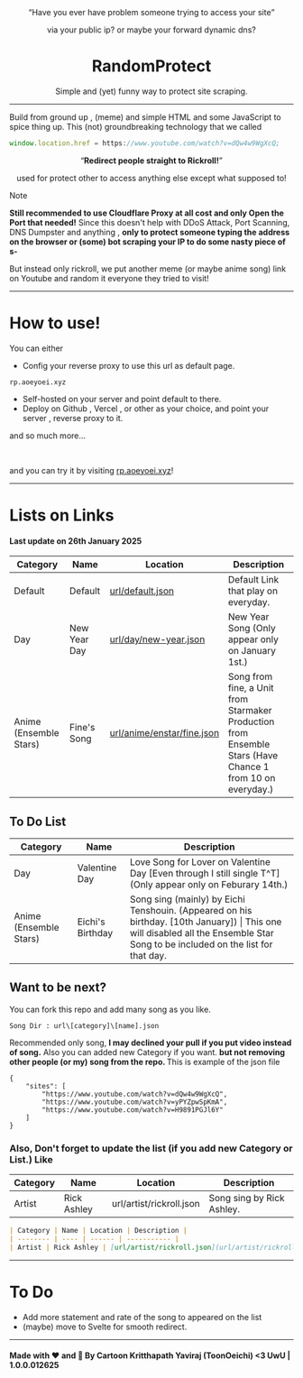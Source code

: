 <center>
<q>Have you ever have problem someone trying to access your site</q>

<span>via your public ip? or maybe your forward dynamic dns?</span>
</center>

<h1 align=center>RandomProtect</h1>
<p align=center>Simple and (yet) funny way to protect site scraping.</p>

<hr>

Build from ground up , (meme) and simple HTML and some JavaScript to spice thing up. This (not) groundbreaking technology that we called

```javascript
window.location.href = https://www.youtube.com/watch?v=dQw4w9WgXcQ;
```
<center>
<q><b>Redirect people straight to Rickroll!</b></q>
<p>used for protect other to access anything else except what supposed to!</p>
</center>

> [!NOTE]
> **Still recommended to use Cloudflare Proxy at all cost and only Open the Port that needed!** Since this doesn't help with DDoS Attack, Port Scanning, DNS Dumpster and anything , **only to protect someone typing the address on the browser or (some) bot scraping your IP to do some nasty piece of s-**

But instead only rickroll, we put another meme (or maybe anime song) link on Youtube and random it everyone they tried to visit!
<hr>

# How to use!

You can either
- Config your reverse proxy to use this url as default page.
```
rp.aoeyoei.xyz
```
- Self-hosted on your server and point default to there.
- Deploy on Github , Vercel , or other as your choice, and point your server , reverse proxy to it.

and so much more...

<br>

and you can try it by visiting [rp.aoeyoei.xyz](rp.aoeyoei.xyz)!

<hr>

# Lists on Links
#### Last update on 26th January 2025

| Category | Name | Location | Description |
| -------- | ---- | ------ | ----------- |
| Default | Default | [url/default.json](url/default.json) | Default Link that play on everyday.
| Day | New Year Day | [url/day/new-year.json](url/day/new-year.json) | New Year Song (Only appear only on January 1st.)
| Anime (Ensemble Stars) | Fine's Song | [url/anime/enstar/fine.json](url/anime/enstar/fine.json) | Song from fine, a Unit from Starmaker Production from Ensemble Stars (Have Chance 1 from 10 on everyday.)

## To Do List

| Category | Name | Description |
| -------- | ---- | ----------- |
| Day | Valentine Day | Love Song for Lover on Valentine Day [Even through I still single T^T] (Only appear only on Feburary 14th.)
| Anime (Ensemble Stars) | Eichi's Birthday | Song sing (mainly) by Eichi Tenshouin. (Appeared on his birthday. [10th January]) &#124; This one will disabled all the Ensemble Star Song to be included on the list for that day.

## Want to be next?

You can fork this repo and add many song as you like.

```
Song Dir : url\[category]\[name].json
```

Recommended only song, <b>I may declined your pull if you put video instead of song.</b> Also you can added new Category if you want. <b> but not removing other people (or my) song from the repo. </b> This is example of the json file
```
{
    "sites": [
        "https://www.youtube.com/watch?v=dQw4w9WgXcQ",
        "https://www.youtube.com/watch?v=yPYZpwSpKmA",
        "https://www.youtube.com/watch?v=H9891PGJl6Y"
    ]
}
```

### Also, Don't forget to update the list (if you add new Category or List.) Like

| Category | Name | Location | Description |
| -------- | ---- | ------ | ----------- |
| Artist | Rick Ashley | url/artist/rickroll.json | Song sing by Rick Ashley.

```markdown
| Category | Name | Location | Description |
| -------- | ---- | ------ | ----------- |
| Artist | Rick Ashley | [url/artist/rickroll.json](url/artist/rickroll.json) | Song sing by Rick Ashley.
```
---
# To Do

- Add more statement and rate of the song to appeared on the list
- (maybe) move to Svelte for smooth redirect.

---
#### Made with ❤️ and 🍻 By Cartoon Kritthapath Yaviraj (ToonOeichi) <3 UwU | 1.0.0.012625